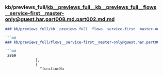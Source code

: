 ### kb/previews_full/kb__previews_full__kb__previews_full__flows__service-first__master-only@guest.har.part008.md.part002.md.md

```md
### kb/previews_full/kb__previews_full__flows__service-first__master-only@guest.har.part008.md.part002.md

```md
### kb/previews_full/flows__service-first__master-only@guest.har.part008.md (part 002)

```md
 2869
              },
              {
                "functionNa
```

```

```

```
